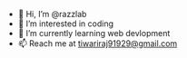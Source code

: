 - 👋 Hi, I’m @razzlab
- 👀 I’m interested in coding
- 🌱 I’m currently learning web devlopment
- 📫 Reach me at tiwariraj91929@gmail.com

<!---
razzlab/razzlab is a ✨ special ✨ repository because its `README.md` (this file) appears on your GitHub profile.
You can click the Preview link to take a look at your changes.
--->
